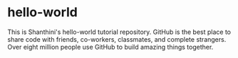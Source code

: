 # hello-world
This is Shanthini's hello-world tutorial repository.
GitHub is the best place to share code with friends, co-workers, classmates, and complete strangers. Over eight million people use GitHub to build amazing things together.


